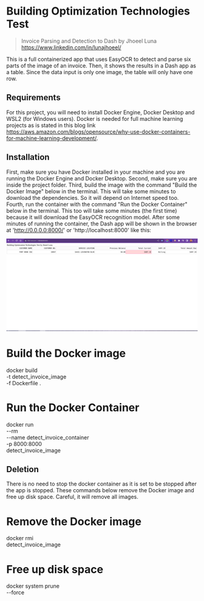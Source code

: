 # Building Optimization Technologies Test
> Invoice Parsing and Detection to Dash by Jhoeel Luna
> https://www.linkedin.com/in/lunajhoeel/

This is a full containerized app that uses EasyOCR to detect and parse six parts of the image of an invoice. Then, it shows the results in a Dash app as a table. Since the data input is only one image, the table will only have one row.

## Requirements
For this project, you will need to install Docker Engine, Docker Desktop and WSL2 (for Windows users). Docker is needed for full machine learning projects as is stated in this blog link https://aws.amazon.com/blogs/opensource/why-use-docker-containers-for-machine-learning-development/.

## Installation
First, make sure you have Docker installed in your machine and you are running the Docker Engine and Docker Desktop.
Second, make sure you are inside the project folder.
Third, build the image with the command "Build the Docker Image" below in the terminal. This will take some minutes to download the dependencies. So it will depend on Internet speed too.
Fourth, run the container with the command "Run the Docker Container" below in the terminal. This too will take some minutes (the first time) because it will download the EasyOCR recognition model.
After some minutes of running the container, the Dash app will be shown in the browser at 'http://0.0.0.0:8000/' or 'http://localhost:8000' like this:

![App Screenshot](screenshotApp.png)

# Build the Docker image
docker build \
-t detect_invoice_image \
-f Dockerfile .

# Run the Docker Container
docker run \
--rm \
--name detect_invoice_container \
-p 8000:8000 \
detect_invoice_image

## Deletion
There is no need to stop the docker container as it is set to be stopped after the app is stopped. 
These commands below remove the Docker image and free up disk space. Careful, it will remove all images.

# Remove the Docker image
docker rmi \
detect_invoice_image

# Free up disk space
docker system prune \
--force